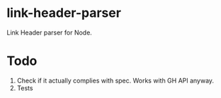 link-header-parser
==================
Link Header parser for Node.

Todo
===
1. Check if it actually complies with spec. Works with GH API anyway.
2. Tests

